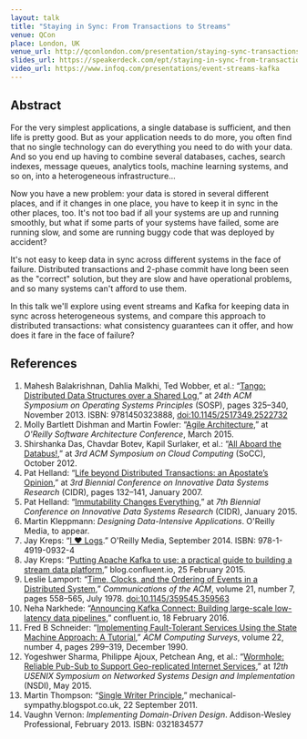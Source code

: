 ```yaml
---
layout: talk
title: "Staying in Sync: From Transactions to Streams"
venue: QCon
place: London, UK
venue_url: http://qconlondon.com/presentation/staying-sync-transactions-streams
slides_url: https://speakerdeck.com/ept/staying-in-sync-from-transactions-to-streams
video_url: https://www.infoq.com/presentations/event-streams-kafka
---
```


<script async class="speakerdeck-embed" data-id="430b40b305d2465a9802c2119f51be70" data-ratio="1.33333333333333" src="//speakerdeck.com/assets/embed.js"></script>

Abstract
--------

For the very simplest applications, a single database is sufficient, and then life is pretty good.
But as your application needs to do more, you often find that no single technology can do everything
you need to do with your data. And so you end up having to combine several databases, caches, search
indexes, message queues, analytics tools, machine learning systems, and so on, into a heterogeneous
infrastructure...

Now you have a new problem: your data is stored in several different places, and if it changes in
one place, you have to keep it in sync in the other places, too. It's not too bad if all your
systems are up and running smoothly, but what if some parts of your systems have failed, some are
running slow, and some are running buggy code that was deployed by accident?

It's not easy to keep data in sync across different systems in the face of failure. Distributed
transactions and 2-phase commit have long been seen as the "correct" solution, but they are slow and
have operational problems, and so many systems can't afford to use them.

In this talk we'll explore using event streams and Kafka for keeping data in sync across
heterogeneous systems, and compare this approach to distributed transactions: what consistency
guarantees can it offer, and how does it fare in the face of failure?

References
----------

1. Mahesh Balakrishnan, Dahlia Malkhi, Ted Wobber, et al.: “<a href="http://research.microsoft.com/pubs/199947/Tango.pdf">Tango: Distributed Data Structures over a Shared Log</a>,” at <em>24th ACM Symposium on Operating Systems Principles</em> (SOSP), pages 325–340, November 2013. ISBN: 9781450323888, <a href="http://dx.doi.org/10.1145/2517349.2522732">doi:10.1145/2517349.2522732</a>
2. Molly Bartlett Dishman and Martin Fowler: “<a href="http://conferences.oreilly.com/software-architecture/sa2015/public/schedule/detail/40388">Agile Architecture</a>,” at <em>O'Reilly Software Architecture Conference</em>, March 2015.
3. Shirshanka Das, Chavdar Botev, Kapil Surlaker, et al.: “<a href="http://www.socc2012.org/s18-das.pdf">All Aboard the Databus!</a>,” at <em>3rd ACM Symposium on Cloud Computing</em> (SoCC), October 2012.
4. Pat Helland: “<a href="http://www-db.cs.wisc.edu/cidr/cidr2007/papers/cidr07p15.pdf">Life beyond Distributed Transactions: an Apostate’s Opinion</a>,” at <em>3rd Biennial Conference on Innovative Data Systems Research</em> (CIDR), pages 132–141, January 2007.
5. Pat Helland: “<a href="http://www.cidrdb.org/cidr2015/Papers/CIDR15_Paper16.pdf">Immutability Changes Everything</a>,” at <em>7th Biennial Conference on Innovative Data Systems Research</em> (CIDR), January 2015.
6. Martin Kleppmann: <em>Designing Data-Intensive Applications</em>. O'Reilly Media, to appear.
7. Jay Kreps: “<a href="http://shop.oreilly.com/product/0636920034339.do">I ♥︎ Logs</a>.” O'Reilly Media, September 2014. ISBN: 978-1-4919-0932-4
8. Jay Kreps: “<a href="http://blog.confluent.io/2015/02/25/stream-data-platform-1/">Putting Apache Kafka to use: a practical guide to building a stream data platform</a>,” blog.confluent.io, 25 February 2015.
9. Leslie Lamport: “<a href="http://research.microsoft.com/en-US/um/people/Lamport/pubs/time-clocks.pdf">Time, Clocks, and the Ordering of Events in a Distributed System</a>,” <em>Communications of the ACM</em>, volume 21, number 7, pages 558–565, July 1978. <a href="http://dx.doi.org/10.1145/359545.359563">doi:10.1145/359545.359563</a>
10. Neha Narkhede: “<a href="http://www.confluent.io/blog/announcing-kafka-connect-building-large-scale-low-latency-data-pipelines">Announcing Kafka Connect: Building large-scale low-latency data pipelines</a>,” confluent.io, 18 February 2016. 
11. Fred B Schneider: “<a href="http://www.cs.cornell.edu/fbs/publications/smsurvey.pdf">Implementing Fault-Tolerant Services Using the State Machine Approach: A Tutorial</a>,” <em>ACM Computing Surveys</em>, volume 22, number 4, pages 299–319, December 1990.
12. Yogeshwer Sharma, Philippe Ajoux, Petchean Ang, et al.: “<a href="https://www.usenix.org/system/files/conference/nsdi15/nsdi15-paper-sharma.pdf">Wormhole: Reliable Pub-Sub to Support Geo-replicated Internet Services</a>,” at <em>12th USENIX Symposium on Networked Systems Design and Implementation</em> (NSDI), May 2015.
13. Martin Thompson: “<a href="http://mechanical-sympathy.blogspot.co.uk/2011/09/single-writer-principle.html">Single Writer Principle</a>,” mechanical-sympathy.blogspot.co.uk, 22 September 2011.
14. Vaughn Vernon: <em>Implementing Domain-Driven Design</em>. Addison-Wesley Professional, February 2013. ISBN: 0321834577
